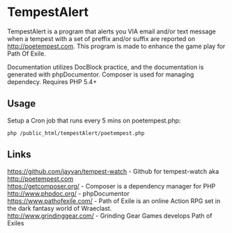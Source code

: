 # TempestAlert

TempestAlert is a program that alerts you VIA email and/or text message when a tempest with a set of preffix and/or suffix are reported on http://poetempest.com. This program is made to enhance the game play for Path Of Exile. 

Documentation utilizes DocBlock practice, and the documentation is generated with phpDocumentor. Composer is used for managing dependecy. Requires PHP 5.4+

## Usage

Setup a Cron job that runs every 5 mins on poetempest.php:

```
php /public_html/tempestAlert/poetempest.php
```

## Links
https://github.com/jayvan/tempest-watch - Github for tempest-watch aka http://poetempest.com<br/>
https://getcomposer.org/ - Composer is a dependency manager for PHP<br/>
http://www.phpdoc.org/ - phpDocumentor<br/>
https://www.pathofexile.com/ - Path of Exile is an online Action RPG set in the dark fantasy world of Wraeclast.<br/>
http://www.grindinggear.com/ - Grinding Gear Games develops Path of Exiles
